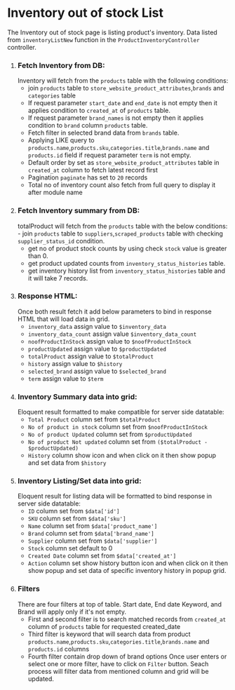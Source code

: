 # Inventory out of stock List

The Inventory out of stock page is listing product's inventory. Data listed from `inventoryListNew` function in the `ProductInventoryController` controller.

1. ### Fetch Inventory from DB:
   Inventory will fetch from the `products` table with the following conditions:
   - join `products` table to `store_website_product_attributes`,`brands` and `categories` table
   - If request parameter `start_date` and `end_date` is not empty then it applies condition to `created_at` of `products` table.
   - If request parameter `brand_names` is not empty then it applies condition to `brand` column `products` table.
   - Fetch filter in selected brand data from `brands` table.
   - Applying LIKE query to `products.name`,`products.sku`,`categories.title`,`brands.name` and `products.id` field if request parameter `term` is not empty.
   - Default order by set as `store_website_product_attributes` table in `created_at` column to fetch latest record first
   - Pagination `paginate` has set to `20` records
   - Total no of inventory count also fetch from full query to display it after module name
2. ### Fetch Inventory summary from DB:
   totalProduct will fetch from the `products` table with the below conditions: - join `products` table to `suppliers`,`scraped_products` table with checking `supplier_status_id` condition.
   - get no of product stock counts by using check `stock` value is greater than 0.
   - get product updated counts from `inventory_status_histories` table.
   - get inventory history list from `inventory_status_histories` table and it will take 7 records.
3. ### Response HTML:
   Once both result fetch it add below parameters to bind in response HTML that will load data in grid.
   - `inventory_data` assign value to `$inventory_data`
   - `inventory_data_count` assign value `$inventory_data_count`
   - `noofProductInStock` assign value to `$noofProductInStock`
   - `productUpdated` assign value to `$productUpdated`
   - `totalProduct` assign value to `$totalProduct`
   - `history` assign value to `$history`
   - `selected_brand` assign value to `$selected_brand`
   - `term` assign value to `$term`
4. ### Inventory Summary data into grid:
   Eloquent result formatted to make compatible for server side datatable:
   - `Total Product` column set from `$totalProduct`
   - `No of product in stock` column set from `$noofProductInStock`
   - `No of product Updated` column set from `$productUpdated`
   - `No of product Not updated` column set from `($totalProduct - $productUpdated)`
   - `History` column show icon and when click on it then show popup and set data from `$history`
5. ### Inventory Listing/Set data into grid:
   Eloquent result for listing data will be formatted to bind response in server side datatable:
   - `ID` column set from `$data['id']`
   - `SKU` column set from `$data['sku']`
   - `Name` column set from `$data['product_name']`
   - `Brand` column set from `$data['brand_name']`
   - `Supplier` column set from `$data['supplier']`
   - `Stock` column set default to 0
   - `Created Date` column set from `$data['created_at']`
   - `Action` column set show history button icon and when click on it then show popup and set data of specific inventory history in popup grid.
6. ### Filters
   There are four filters at top of table. Start date, End date Keyword, and Brand will apply only if it's not empty.
   - First and second filter is to search matched records from `created_at` column of `products` table for requested created_date
   - Third filter is keyword that will search data from product `products.name`,`products.sku`,`categories.title`,`brands.name` and `products.id` columns
   - Fourth filter contain drop down of brand options
     Once user enters or select one or more filter, have to click on `Filter` button.
     Seach process will filter data from mentioned column and grid will be updated.
